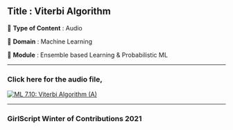 ## Title : Viterbi Algorithm

🔴 **Type of Content** : Audio

🔴 **Domain** : Machine Learning

🔴 **Module** : Ensemble based Learning & Probabilistic ML

---

### Click here for the audio file,

[![ML 7.10: Viterbi Algorithm (A)](https://user-images.githubusercontent.com/80235375/140633981-08c9d631-cf2a-4618-a86a-3f2792b484e3.png)](https://drive.google.com/file/d/1N2hJMhvR1MrMXF0WTxUBotUx2jv4So8w/view?usp=sharing "Viterbi Algorithm")

---

### GirlScript Winter of Contributions 2021
